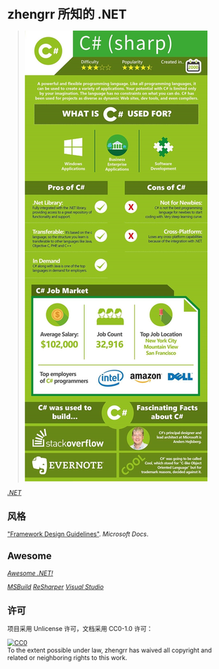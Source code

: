 # zhengrr 所知的 .NET

> [![Should You Learn Python, C, or Ruby to Be a Top Coder?](./README-IMG.jpg)](https://byrslf.co/188a5bdc9f54 "Should You Learn Python, C, or Ruby to Be a Top Coder?")

[*.NET*](https://dotnet.microsoft.com/)

## 风格

["Framework Design Guidelines"](https://docs.microsoft.com/dotnet/standard/design-guidelines/). *Microsoft Docs*.

## Awesome

[*Awesome .NET!*](https://github.com/quozd/awesome-dotnet)

[*MSBuild*](https://github.com/microsoft/msbuild)
[*ReSharper*](https://jetbrains.com/resharper)
[*Visual Studio*](https://visualstudio.com)

## 许可

项目采用 Unlicense 许可，文档采用 CC0-1.0 许可：

<p xmlns:dct="https://purl.org/dc/terms/">
  <a rel="license"
     href="https://creativecommons.org/publicdomain/zero/1.0/">
    <img src="https://licensebuttons.net/p/zero/1.0/88x31.png" style="border-style: none;" alt="CC0" />
  </a>
  <br />
  To the extent possible under law,
  <span resource="[_:publisher]" rel="dct:publisher">
    <span property="dct:title">zhengrr</span></span>
  has waived all copyright and related or neighboring rights to this work.
</p>
